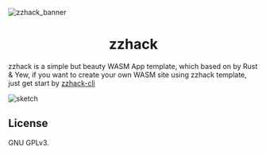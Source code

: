 ![zzhack_banner](https://raw.githubusercontent.com/zzhack-stack/zzhack/main/doc/zzhack_banner.png)
<div align="center"><h1>zzhack</h1></div>

zzhack is a simple but beauty WASM App template, which based on by Rust & Yew, if you want to create your own WASM site using zzhack template, just get start by [zzhack-cli](https://github.com/zzhack-stack/zzhack-cli)

![sketch](https://raw.githubusercontent.com/zzhack-stack/zzhack/main/doc/zzhack_sketch.png)

## License
GNU GPLv3.
